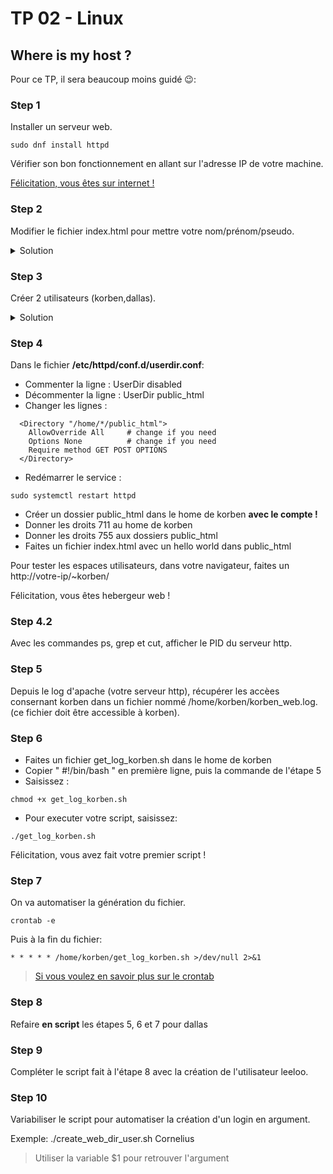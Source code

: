 # TP 02 - Linux
## Where is my host ?
Pour ce TP, il sera beaucoup moins guidé 😉:

### Step 1

Installer un serveur web.
```
sudo dnf install httpd
```
Vérifier son bon fonctionnement en allant sur l'adresse IP de votre machine.

[Félicitation, vous êtes sur internet !](https://www.youtube.com/watch?v=ouEudC6rS8E)

### Step 2

Modifier le fichier index.html pour mettre votre nom/prénom/pseudo.

<details>
    <summary>Solution</summary>
    
    sudo vim /var/www/html/index.html

</details>


### Step 3

Créer 2 utilisateurs (korben,dallas).

<details>
    <summary>Solution</summary>

    sudo adduser korben
    sudo adduser dallas

</details>

### Step 4

Dans le fichier **/etc/httpd/conf.d/userdir.conf**:
- Commenter la ligne : UserDir disabled 
- Décommenter la ligne : UserDir public_html 
- Changer les lignes : 
```
  <Directory "/home/*/public_html">
    AllowOverride All     # change if you need
    Options None          # change if you need
    Require method GET POST OPTIONS
  </Directory>
```
- Redémarrer le service :
```
sudo systemctl restart httpd
```
- Créer un dossier public_html dans le home de korben **avec le compte !**
- Donner les droits 711 au home de korben
- Donner les droits 755 aux dossiers public_html
- Faites un fichier index.html avec un hello world dans public_html

Pour tester les espaces utilisateurs, dans votre navigateur, faites un http://votre-ip/~korben/

Félicitation, vous êtes hebergeur web !

### Step 4.2

Avec les commandes ps, grep et cut, afficher le PID du serveur http.

### Step 5

Depuis le log d'apache (votre serveur http), récupérer les accèes consernant korben dans un fichier nommé /home/korben/korben_web.log. (ce fichier doit être accessible à korben).

### Step 6

- Faites un fichier get_log_korben.sh dans le home de korben
- Copier " #!/bin/bash " en première ligne, puis la commande de l'étape 5
- Saisissez :
```
chmod +x get_log_korben.sh
```
- Pour executer votre script, saisissez:
```
./get_log_korben.sh
```
Félicitation, vous avez fait votre premier script !

### Step 7

On va automatiser la génération du fichier.
```
crontab -e
```
Puis à la fin du fichier:
```
* * * * * /home/korben/get_log_korben.sh >/dev/null 2>&1
```
> [Si vous voulez en savoir plus sur le crontab](https://crontab-generator.org/)

### Step 8

Refaire **en script** les étapes 5, 6 et 7 pour dallas

### Step 9

Compléter le script fait à l'étape 8 avec la création de l'utilisateur leeloo.

### Step 10

Variabiliser le script pour automatiser la création d'un login en argument.

Exemple: ./create_web_dir_user.sh Cornelius
> Utiliser la variable $1 pour retrouver l'argument

